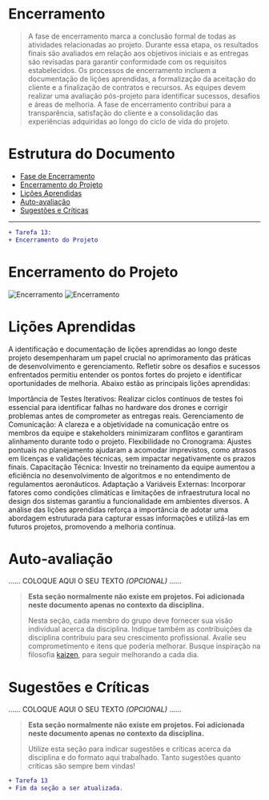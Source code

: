 # Encerramento

> A fase de encerramento marca a conclusão formal de todas as atividades relacionadas ao projeto. 
> Durante essa etapa, os resultados finais são avaliados em relação aos objetivos iniciais e as entregas são revisadas para garantir conformidade com os requisitos estabelecidos. 
> Os processos de encerramento incluem a documentação de lições aprendidas, a formalização da aceitação do cliente e a finalização de contratos e recursos. 
> As equipes devem realizar uma avaliação pós-projeto para identificar sucessos, desafios e áreas de melhoria. 
> A fase de encerramento contribui para a transparência, satisfação do cliente e a consolidação das experiências adquiridas ao longo do ciclo de vida do projeto.

# Estrutura do Documento

- [Fase de Encerramento](#encerramento)
- [Encerramento do Projeto](#encerramento-do-projeto)
- [Lições Aprendidas](#lições-aprendidas)
- [Auto-avaliação](#auto)
- [Sugestões e Críticas](#sugestões-e-críticas)

----
```diff
+ Tarefa 13:
+ Encerramento do Projeto
```


# Encerramento do Projeto

![Encerramento](encerramento_page-0001.jpg)
![Encerramento](encerramento_page-0002.jpg)

# Lições Aprendidas 

A identificação e documentação de lições aprendidas ao longo deste projeto desempenharam um papel crucial no aprimoramento das práticas de desenvolvimento e gerenciamento. Refletir sobre os desafios e sucessos enfrentados permitiu entender os pontos fortes do projeto e identificar oportunidades de melhoria. Abaixo estão as principais lições aprendidas:

Importância de Testes Iterativos: Realizar ciclos contínuos de testes foi essencial para identificar falhas no hardware dos drones e corrigir problemas antes de comprometer as entregas reais.
Gerenciamento de Comunicação: A clareza e a objetividade na comunicação entre os membros da equipe e stakeholders minimizaram conflitos e garantiram alinhamento durante todo o projeto.
Flexibilidade no Cronograma: Ajustes pontuais no planejamento ajudaram a acomodar imprevistos, como atrasos em licenças e validações técnicas, sem impactar negativamente os prazos finais.
Capacitação Técnica: Investir no treinamento da equipe aumentou a eficiência no desenvolvimento de algoritmos e no entendimento de regulamentos aeronáuticos.
Adaptação a Variáveis Externas: Incorporar fatores como condições climáticas e limitações de infraestrutura local no design dos sistemas garantiu a funcionalidade em ambientes diversos.
A análise das lições aprendidas reforça a importância de adotar uma abordagem estruturada para capturar essas informações e utilizá-las em futuros projetos, promovendo a melhoria contínua.

# Auto-avaliação

......  COLOQUE AQUI O SEU TEXTO *(OPCIONAL)* ......

> **Esta seção normalmente não existe em projetos. Foi adicionada neste documento apenas no contexto da disciplina.**
>
> Nesta seção, cada membro do grupo deve fornecer sua visão individual acerca da disciplina.
> Indique também as contribuições da disciplina contribuiu para seu crescimento profissional.
> Avalie seu comprometimento e itens que poderia melhorar.
> Busque inspiração na filosofia [kaizen](https://pt.wikipedia.org/wiki/Kaizen), para seguir melhorando a cada dia.


# Sugestões e Críticas

......  COLOQUE AQUI O SEU TEXTO *(OPCIONAL)* ......

> **Esta seção normalmente não existe em projetos. Foi adicionada neste documento apenas no contexto da disciplina.**
>
> Utilize esta seção para indicar sugestões e críticas acerca da disciplina e do formato aqui trabalhado.
> Tanto sugestões quanto críticas são sempre bem vindas!


```diff
+ Tarefa 13
+ Fim da seção a ser atualizada.
```


